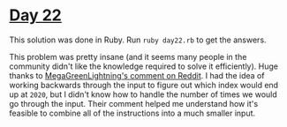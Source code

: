 # [Day 22](https://adventofcode.com/2019/day/22)

This solution was done in Ruby. Run `ruby day22.rb` to get the answers.

This problem was pretty insane (and it seems many people in the community didn't like the knowledge required to solve it efficiently). Huge thanks to [MegaGreenLightning's comment on Reddit](https://www.reddit.com/r/adventofcode/comments/ee56wh/2019_day_22_part_2_so_whats_the_purpose_of_this/fbr0vjb/). I had the idea of working backwards through the input to figure out which index would end up at `2020`, but I didn't know how to handle the number of times we would go through the input. Their comment helped me understand how it's feasible to combine all of the instructions into a much smaller input.
